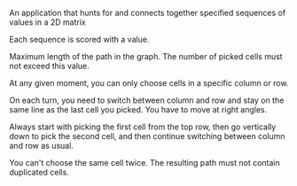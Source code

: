 An application that hunts for and connects together specified sequences of values in a 2D matrix

Each sequence is scored with a value.

Maximum length of the path in the graph. The number of picked cells must not exceed this value.

At any given moment, you can only choose cells in a specific column or row.

On each turn, you need to switch between column and row and stay on the same line as the last cell you picked. You have to move at right angles.

Always start with picking the first cell from the top row, then go vertically down to pick the second cell, and then continue switching between column and row as usual.

You can't choose the same cell twice. The resulting path must not contain duplicated cells.
